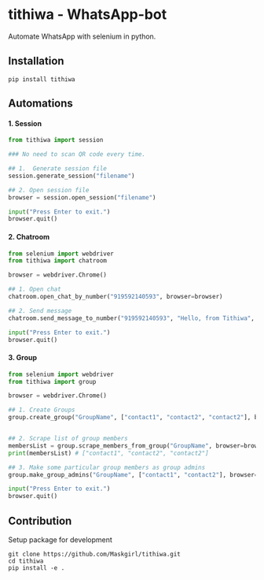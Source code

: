 # tithiwa - WhatsApp-bot

Automate WhatsApp with selenium in python.

## Installation
`
pip install tithiwa
`

## Automations

#### 1. Session

```python
from tithiwa import session

### No need to scan QR code every time.

## 1.  Generate session file
session.generate_session("filename")

## 2. Open session file
browser = session.open_session("filename")

input("Press Enter to exit.")
browser.quit()
```

#### 2. Chatroom 
```python
from selenium import webdriver
from tithiwa import chatroom

browser = webdriver.Chrome()

## 1. Open chat
chatroom.open_chat_by_number("919592140593", browser=browser)

## 2. Send message
chatroom.send_message_to_number("919592140593", "Hello, from Tithiwa", browser=browser)

input("Press Enter to exit.")
browser.quit()
```
#### 3. Group
```python
from selenium import webdriver
from tithiwa import group

browser = webdriver.Chrome()

## 1. Create Groups
group.create_group("GroupName", ["contact1", "contact2", "contact2"], browser=browser)


## 2. Scrape list of group members 
membersList = group.scrape_members_from_group("GroupName", browser=browser)
print(membersList) # ["contact1", "contact2", "contact2"]

## 3. Make some particular group members as group admins
group.make_group_admins("GroupName", ["contact1", "contact2"], browser=browser)

input("Press Enter to exit.")
browser.quit()
```

## Contribution
Setup package for development
```buildoutcfg
git clone https://github.com/Maskgirl/tithiwa.git
cd tithiwa
pip install -e .
```
